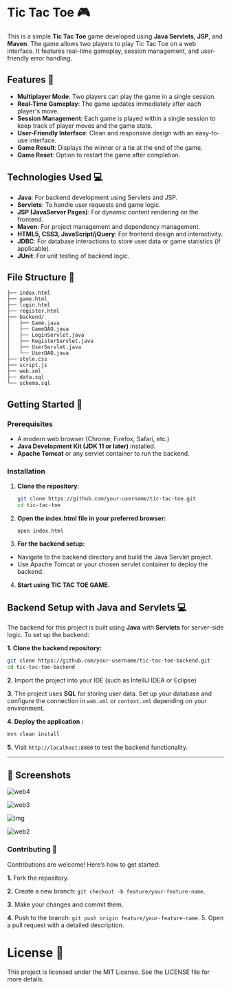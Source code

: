 # Tic Tac Toe 🎮

This is a simple **Tic Tac Toe** game developed using **Java Servlets**, **JSP**, and **Maven**. The game allows two players to play Tic Tac Toe on a web interface. It features real-time gameplay, session management, and user-friendly error handling.

## Features 🚀

- **Multiplayer Mode**: Two players can play the game in a single session.
- **Real-Time Gameplay**: The game updates immediately after each player's move.
- **Session Management**: Each game is played within a single session to keep track of player moves and the game state.
- **User-Friendly Interface**: Clean and responsive design with an easy-to-use interface.
- **Game Result**: Displays the winner or a tie at the end of the game.
- **Game Reset**: Option to restart the game after completion.

## Technologies Used 💻

- **Java**: For backend development using Servlets and JSP.
- **Servlets**: To handle user requests and game logic.
- **JSP (JavaServer Pages)**: For dynamic content rendering on the frontend.
- **Maven**: For project management and dependency management.
- **HTML5, CSS3, JavaScript/jQuery**: For frontend design and interactivity.
- **JDBC**: For database interactions to store user data or game statistics (if applicable).
- **JUnit**: For unit testing of backend logic.


## File Structure 📂
```
├── index.html
├── game.html
├── login.html
├── register.html
├── backend/
│   ├── Game.java
│   ├── GameDAO.java
│   ├── LoginServlet.java
│   ├── RegisterServlet.java
│   ├── UserServlet.java
│   └── UserDAO.java
├── style.css
├── script.js
├── web.xml
├── data.sql
└── schema.sql
```



## Getting Started 🏁

### Prerequisites

- A modern web browser (Chrome, Firefox, Safari, etc.)
- **Java Development Kit (JDK 11 or later)** installed.
- **Apache Tomcat** or any servlet container to run the backend.

### Installation

1. **Clone the repository**:
   ```bash
   git clone https://github.com/your-username/tic-tac-toe.git
   cd tic-tac-toe

2. **Open the index.html file in your preferred browser:**
   
       open index.html

3. **For the backend setup:**
- Navigate to the backend directory and build the Java Servlet project.
- Use Apache Tomcat or your chosen servlet container to deploy the backend.
4. **Start using TIC TAC TOE GAME.**

## Backend Setup with Java and Servlets 💻

The backend for this project is built using **Java** with **Servlets** for server-side logic. To set up the backend:

**1. Clone the backend repository:**

   ```bash
   git clone https://github.com/your-username/tic-tac-toe-backend.git
   cd tic-tac-toe-backend
   ```

**2.** Import the project into your IDE (such as IntelliJ IDEA or Eclipse) 

**3.** The project uses **SQL** for storing user data. Set up your database and configure the connection in `web.xml` or `context.xml` depending on your environment.

**4. Deploy the application :**

   ```bash
   mvn clean install
   ```

**5.** Visit `http://localhost:8080` to test the backend functionality.

---

## 📸 Screenshots

![web4](https://github.com/user-attachments/assets/17f66d1e-0705-41e9-a6e8-202148738787)

![web3](https://github.com/user-attachments/assets/311626ee-0c77-423f-8910-3b95d9eb2e1e)

![img](https://github.com/user-attachments/assets/8fe386c6-e1ef-4dba-8780-416661cd41fc)

![web2](https://github.com/user-attachments/assets/b541078f-5b40-407a-9b9e-9fbca3047e46)



### Contributing 🤝

Contributions are welcome! Here’s how to get started:

**1.** Fork the repository.

**2.** Create a new branch: `git checkout -b feature/your-feature-name`.

**3.** Make your changes and commit them.

**4.** Push to the branch: `git push origin feature/your-feature-name`.
   5. Open a pull request with a detailed description.

   # License 📜

This project is licensed under the MIT License. See the LICENSE file for more details.



